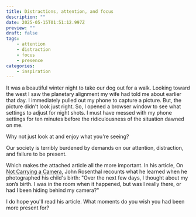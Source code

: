 ```yaml
---
title: Distractions, attention, and focus
description: ""
date: 2025-05-15T01:51:12.997Z
preview: ""
draft: false
tags:
    - attention
    - distraction
    - focus
    - presence
categories:
    - inspiration
---
```

It was a beautiful winter night to take our dog out for a walk. Looking toward the west I saw the planetary alignment my wife had told me about earlier that day. I immediately pulled out my phone to capture a picture. But, the picture didn't look just right. So, I opened a browser window to see what settings to adjust for night shots. I must have messed with my phone settings for ten minutes before the ridiculousness of the situation dawned on me. 

Why not just look at and enjoy what you're seeing?

Our society is terribly burdened by demands on our attention, distraction, and failure to be present. 

Which makes the attached article all the more important. In his article, On [Not Carrying a Camera](https://hedgehogreview.com/issues/after-neoliberalism/articles/on-not-carrying-a-camera), John Rosenthal recounts what he learned when he photographed his child's birth: "Over the next few days, I thought about my son’s birth. I was in the room when it happened, but was I really there, or had I been hiding behind my camera?"

I do hope you'll read his article. What moments do you wish you had been more present for?